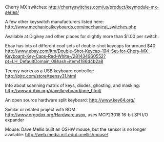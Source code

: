 Cherry MX switches: http://cherryswitches.com/us/product/keymodule-mx-series/

A few other keyswitch manufacturers listed here: http://www.mechanicalkeyboards.com/mechanical_switches.php

Available at Digikey and other places for slightly more than $1.00 per switch.

Ebay has lots of different cool sets of double-shot keycaps for around $40: http://www.ebay.com/itm/Double-Shot-Keycap-104-Set-for-Chery-MX-Keyboard-Key-Caps-Red-White-/281434960552?pt=LH_DefaultDomain_0&hash=item4186d4b2a8

Teensy works as a USB keyboard controller: http://pjrc.com/store/teensy31.html

Info about scanning matrix of keys, diodes, ghosting, and masking: http://www.dribin.org/dave/keyboard/one_html/

An open source hardware split keyboard: http://www.key64.org/

Similar or related project with BOM: http://www.ergodox.org/Hardware.aspx, uses MCP23018 16-bit SPI I/O expander

Mouse: Dave Mellis built an OSHW mouse, but the sensor is no longer available: http://web.media.mit.edu/~mellis/mouse/
